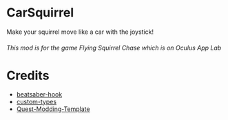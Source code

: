 # CarSquirrel

Make your squirrel move like a car with the joystick!



###### This mod is for the game Flying Squirrel Chase which is on Oculus App Lab

# Credits

 - [beatsaber-hook](https://github.com/sc2ad/beatsaber-hook)
 - [custom-types](https://github.com/sc2ad/Il2CppQuestTypePatching)
 - [Quest-Modding-Template](https://github.com/Lauriethefish/quest-mod-template)
